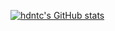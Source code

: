 [![hdntc's GitHub stats](https://github-readme-stats.vercel.app/api?username=hdntc)](https://github.com/anuraghazra/github-readme-stats)
